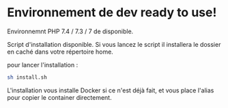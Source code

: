 # Environnement de dev ready to use!

Environnemnt PHP 7.4 / 7.3 / 7 de disponible.

Script d'installation disponible. Si vous lancez le script il installera le dossier en caché dans votre répertoire home.

pour lancer l'installation :

```bash
sh install.sh
```

L'installation vous installe Docker si ce n'est déjà fait, et vous place l'alias pour copier le container directement.
